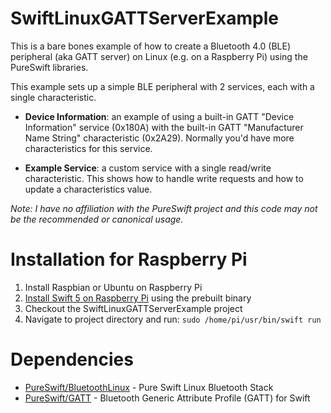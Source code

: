 # SwiftLinuxGATTServerExample

This is a bare bones example of how to create a Bluetooth 4.0 (BLE) peripheral (aka GATT server) on Linux (e.g. on a Raspberry Pi) using the PureSwift libraries.

This example sets up a simple BLE peripheral with 2 services, each with a single characteristic. 

* **Device Information**: an example of using a built-in GATT "Device Information" service (0x180A) with the built-in GATT "Manufacturer Name String" characteristic (0x2A29). Normally you'd have more characteristics for this service.

* **Example Service**: a custom service with a single read/write characteristic. This shows how to handle write requests and how to update a characteristics value.

*Note: I have no affiliation with the PureSwift project and this code may not be the recommended or canonical usage.*

# Installation for Raspberry Pi

1. Install Raspbian or Ubuntu on Raspberry Pi
2. [Install Swift 5 on Raspberry Pi](https://github.com/uraimo/buildSwiftOnARM) using the prebuilt binary
3. Checkout the SwiftLinuxGATTServerExample project
4. Navigate to project directory and run: `sudo /home/pi/usr/bin/swift run`

# Dependencies

* [PureSwift/BluetoothLinux](https://github.com/PureSwift/BluetoothLinux) - Pure Swift Linux Bluetooth Stack
* [PureSwift/GATT](https://github.com/PureSwift/GATT) - Bluetooth Generic Attribute Profile (GATT) for Swift
